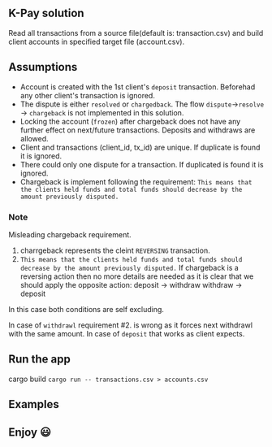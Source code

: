 ## K-Pay solution

Read all transactions from a source file(default is: transaction.csv) and build client accounts in specified target file (account.csv).

## Assumptions
- Account is created with the 1st client's `deposit` transaction. Beforehad any other client's transaction is ignored.
- The dispute is either `resolved` or `chargedback`. The flow `dispute`->`resolve` -> `chargeback` is not implemented in this solution.
- Locking the account (`frozen`) after chargeback does not have any further effect on next/future transactions. Deposits and withdraws are allowed.
- Client and transactions (client_id, tx_id) are unique. If duplicate is found it is ignored.
- There could only one dispute for a transaction. If duplicated is found it is ignored.
- Chargeback is implement following the requirement: 
    `This means that the clients held funds and total funds should decrease by the amount previously disputed.`
### Note
Misleading chargeback requirement.
 1. charrgeback represents the cleint `REVERSING` transaction.
 2. `This means that the clients held funds and total funds should decrease by the amount previously disputed.`
If chargeback is a reversing action then no more details are needed as it is clear that we should apply the opposite action:
 deposit -> withdraw
 withdraw -> deposit

In this case both conditions are self excluding.

In case of `withdrawl` requirement #2. is wrong as it forces next withdrawl with the same amount.
In case of `deposit` that works as client expects.

## Run the app
cargo build
`cargo run -- transactions.csv > accounts.csv`

## Examples

## Enjoy :smiley:
